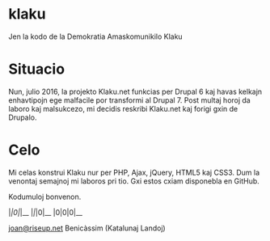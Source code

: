 # klaku
Jen la kodo de la Demokratia Amaskomunikilo Klaku

# Situacio

Nun, julio 2016, la projekto Klaku.net funkcias per Drupal 6 kaj havas kelkajn enhavtipojn ege malfacile por transformi al Drupal 7. Post multaj horoj da laboro kaj malsukcezo, mi decidis reskribi Klaku.net kaj forigi gxin de Drupalo.

# Celo

Mi celas konstrui Klaku nur per PHP, Ajax, jQuery, HTML5 kaj CSS3. Dum la venontaj semajnoj mi laboros pri tio. Gxi estos cxiam disponebla en GitHub.

Kodumuloj bonvenon.

|_|0|_|__
|_|_|0|__
|0|0|0|__


joan@riseup.net
Benicàssim (Katalunaj Landoj)
